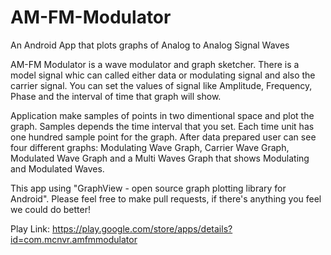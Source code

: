 # AM-FM-Modulator
An Android App that plots graphs of Analog to Analog Signal Waves

AM-FM Modulator is a wave modulator and graph sketcher. There is a model signal whic can called either data or modulating signal and also the carrier signal. You can set the values of signal like Amplitude, Frequency, Phase and the interval of time that graph will show.

Application make samples of points in two dimentional space and plot the graph. Samples depends the time interval that you set. Each time unit has 
one hundred sample point for the graph. After data prepared user can see four different graphs: Modulating Wave Graph, Carrier Wave Graph, Modulated Wave Graph and a Multi Waves Graph that shows Modulating and Modulated Waves.

This app using "GraphView - open source graph plotting library for Android".  Please feel free to make pull requests, if there's anything you feel we could do better!

Play Link: https://play.google.com/store/apps/details?id=com.mcnvr.amfmmodulator 
